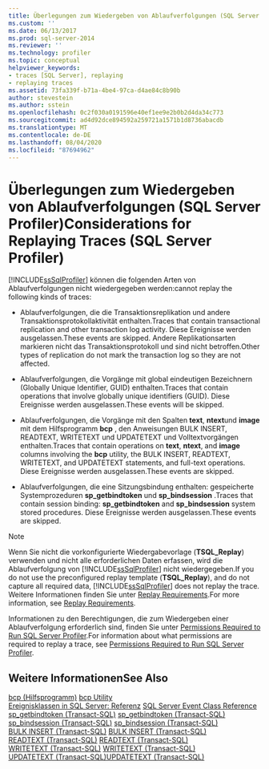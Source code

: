 ```yaml
---
title: Überlegungen zum Wiedergeben von Ablaufverfolgungen (SQL Server Profiler) | Microsoft-Dokumentation
ms.custom: ''
ms.date: 06/13/2017
ms.prod: sql-server-2014
ms.reviewer: ''
ms.technology: profiler
ms.topic: conceptual
helpviewer_keywords:
- traces [SQL Server], replaying
- replaying traces
ms.assetid: 73fa339f-b71a-4be4-97ca-d4ae84c8b90b
author: stevestein
ms.author: sstein
ms.openlocfilehash: 0c2f030a0191596e40ef1ee9e2b0b2d4da34c773
ms.sourcegitcommit: ad4d92dce894592a259721a1571b1d8736abacdb
ms.translationtype: MT
ms.contentlocale: de-DE
ms.lasthandoff: 08/04/2020
ms.locfileid: "87694962"
---
```

# <a name="considerations-for-replaying-traces-sql-server-profiler"></a><span data-ttu-id="91b3b-102">Überlegungen zum Wiedergeben von Ablaufverfolgungen (SQL Server Profiler)</span><span class="sxs-lookup"><span data-stu-id="91b3b-102">Considerations for Replaying Traces (SQL Server Profiler)</span></span>
  [!INCLUDE[ssSqlProfiler](../../includes/sssqlprofiler-md.md)] <span data-ttu-id="91b3b-103">können die folgenden Arten von Ablaufverfolgungen nicht wiedergegeben werden:</span><span class="sxs-lookup"><span data-stu-id="91b3b-103">cannot replay the following kinds of traces:</span></span>  
  
-   <span data-ttu-id="91b3b-104">Ablaufverfolgungen, die die Transaktionsreplikation und andere Transaktionsprotokollaktivität enthalten.</span><span class="sxs-lookup"><span data-stu-id="91b3b-104">Traces that contain transactional replication and other transaction log activity.</span></span> <span data-ttu-id="91b3b-105">Diese Ereignisse werden ausgelassen.</span><span class="sxs-lookup"><span data-stu-id="91b3b-105">These events are skipped.</span></span> <span data-ttu-id="91b3b-106">Andere Replikationsarten markieren nicht das Transaktionsprotokoll und sind nicht betroffen.</span><span class="sxs-lookup"><span data-stu-id="91b3b-106">Other types of replication do not mark the transaction log so they are not affected.</span></span>  
  
-   <span data-ttu-id="91b3b-107">Ablaufverfolgungen, die Vorgänge mit global eindeutigen Bezeichnern (Globally Unique Identifier, GUID) enthalten.</span><span class="sxs-lookup"><span data-stu-id="91b3b-107">Traces that contain operations that involve globally unique identifiers (GUID).</span></span> <span data-ttu-id="91b3b-108">Diese Ereignisse werden ausgelassen.</span><span class="sxs-lookup"><span data-stu-id="91b3b-108">These events will be skipped.</span></span>  
  
-   <span data-ttu-id="91b3b-109">Ablaufverfolgungen, die Vorgänge mit den Spalten **text**, **ntext**und **image** mit dem Hilfsprogramm **bcp** , den Anweisungen BULK INSERT, READTEXT, WRITETEXT und UPDATETEXT und Volltextvorgängen enthalten.</span><span class="sxs-lookup"><span data-stu-id="91b3b-109">Traces that contain operations on **text**, **ntext**, and **image** columns involving the **bcp** utility, the BULK INSERT, READTEXT, WRITETEXT, and UPDATETEXT statements, and full-text operations.</span></span> <span data-ttu-id="91b3b-110">Diese Ereignisse werden ausgelassen.</span><span class="sxs-lookup"><span data-stu-id="91b3b-110">These events are skipped.</span></span>  
  
-   <span data-ttu-id="91b3b-111">Ablaufverfolgungen, die eine Sitzungsbindung enthalten: gespeicherte Systemprozeduren **sp_getbindtoken** und **sp_bindsession** .</span><span class="sxs-lookup"><span data-stu-id="91b3b-111">Traces that contain session binding: **sp_getbindtoken** and **sp_bindsession** system stored procedures.</span></span> <span data-ttu-id="91b3b-112">Diese Ereignisse werden ausgelassen.</span><span class="sxs-lookup"><span data-stu-id="91b3b-112">These events are skipped.</span></span>  
  
> [!NOTE]  
>  <span data-ttu-id="91b3b-113">Wenn Sie nicht die vorkonfigurierte Wiedergabevorlage (**TSQL_Replay**) verwenden und nicht alle erforderlichen Daten erfassen, wird die Ablaufverfolgung von [!INCLUDE[ssSqlProfiler](../../includes/sssqlprofiler-md.md)] nicht wiedergegeben.</span><span class="sxs-lookup"><span data-stu-id="91b3b-113">If you do not use the preconfigured replay template (**TSQL_Replay**), and do not capture all required data, [!INCLUDE[ssSqlProfiler](../../includes/sssqlprofiler-md.md)] does not replay the trace.</span></span> <span data-ttu-id="91b3b-114">Weitere Informationen finden Sie unter [Replay Requirements](replay-requirements.md).</span><span class="sxs-lookup"><span data-stu-id="91b3b-114">For more information, see [Replay Requirements](replay-requirements.md).</span></span>  
  
 <span data-ttu-id="91b3b-115">Informationen zu den Berechtigungen, die zum Wiedergeben einer Ablaufverfolgung erforderlich sind, finden Sie unter [Permissions Required to Run SQL Server Profiler](sql-server-profiler.md).</span><span class="sxs-lookup"><span data-stu-id="91b3b-115">For information about what permissions are required to replay a trace, see [Permissions Required to Run SQL Server Profiler](sql-server-profiler.md).</span></span>  
  
## <a name="see-also"></a><span data-ttu-id="91b3b-116">Weitere Informationen</span><span class="sxs-lookup"><span data-stu-id="91b3b-116">See Also</span></span>  
 <span data-ttu-id="91b3b-117">[bcp (Hilfsprogramm)](../bcp-utility.md) </span><span class="sxs-lookup"><span data-stu-id="91b3b-117">[bcp Utility](../bcp-utility.md) </span></span>  
 <span data-ttu-id="91b3b-118">[Ereignisklassen in SQL Server: Referenz](../../relational-databases/event-classes/sql-server-event-class-reference.md) </span><span class="sxs-lookup"><span data-stu-id="91b3b-118">[SQL Server Event Class Reference](../../relational-databases/event-classes/sql-server-event-class-reference.md) </span></span>  
 <span data-ttu-id="91b3b-119">[sp_getbindtoken &#40;Transact-SQL&#41;](/sql/relational-databases/system-stored-procedures/sp-getbindtoken-transact-sql) </span><span class="sxs-lookup"><span data-stu-id="91b3b-119">[sp_getbindtoken &#40;Transact-SQL&#41;](/sql/relational-databases/system-stored-procedures/sp-getbindtoken-transact-sql) </span></span>  
 <span data-ttu-id="91b3b-120">[sp_bindsession (Transact-SQL)](/sql/relational-databases/system-stored-procedures/sp-bindsession-transact-sql) </span><span class="sxs-lookup"><span data-stu-id="91b3b-120">[sp_bindsession &#40;Transact-SQL&#41;](/sql/relational-databases/system-stored-procedures/sp-bindsession-transact-sql) </span></span>  
 <span data-ttu-id="91b3b-121">[BULK INSERT &#40;Transact-SQL&#41;](/sql/t-sql/statements/bulk-insert-transact-sql) </span><span class="sxs-lookup"><span data-stu-id="91b3b-121">[BULK INSERT &#40;Transact-SQL&#41;](/sql/t-sql/statements/bulk-insert-transact-sql) </span></span>  
 <span data-ttu-id="91b3b-122">[READTEXT &#40;Transact-SQL&#41;](/sql/t-sql/queries/readtext-transact-sql) </span><span class="sxs-lookup"><span data-stu-id="91b3b-122">[READTEXT &#40;Transact-SQL&#41;](/sql/t-sql/queries/readtext-transact-sql) </span></span>  
 <span data-ttu-id="91b3b-123">[WRITETEXT &#40;Transact-SQL&#41;](/sql/t-sql/queries/writetext-transact-sql) </span><span class="sxs-lookup"><span data-stu-id="91b3b-123">[WRITETEXT &#40;Transact-SQL&#41;](/sql/t-sql/queries/writetext-transact-sql) </span></span>  
 [<span data-ttu-id="91b3b-124">UPDATETEXT &#40;Transact-SQL&#41;</span><span class="sxs-lookup"><span data-stu-id="91b3b-124">UPDATETEXT &#40;Transact-SQL&#41;</span></span>](/sql/t-sql/queries/updatetext-transact-sql)  
  
  

